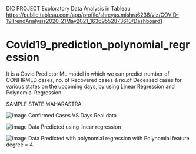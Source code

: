 DIC PROJECT 
Exploratory Data Analysis in Tableau
https://public.tableau.com/app/profile/shreyas.mishra6238/viz/COVID-19TrendAnalysis2020-21May2021_16369552873610/Dashboard1
# Covid19_prediction_polynomial_regression
It is a Covid Predictor ML model in which we can predict number of CONFIRMED cases, no. of Recovered cases & no.of Deceased cases for various states on the upcoming days, by using Linear Regression and Polynomial Regression.

SAMPLE STATE MAHARASTRA

![image](https://user-images.githubusercontent.com/56075324/120918061-1a335100-c6d0-11eb-9cc1-52c65056ce35.png)
Confirmed Cases VS Days Real data 

![image](https://user-images.githubusercontent.com/56075324/120918085-3505c580-c6d0-11eb-9da0-bb2c47387ba3.png)
Data Predicted using linear regression 

![image](https://user-images.githubusercontent.com/56075324/120918107-4949c280-c6d0-11eb-9a7a-5d870ec10413.png)
Data Predicted with polynomial regression with Polynomial feature degree = 4.
